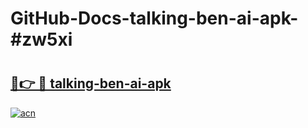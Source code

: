 # GitHub-Docs-talking-ben-ai-apk-#zw5xi

# <h2><a href="https://andorid.site?title=talking-ben-ai-apk&ref=07A">🔗👉 🔴 talking-ben-ai-apk</a></h2>

[![acn](https://github.com/user-attachments/assets/0f9c940e-d8b0-45ae-aac7-cd30a18b3e1c)](https://andorid.site?title=talking-ben-ai-apk&ref=07A)

